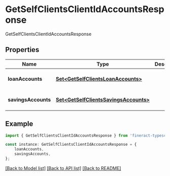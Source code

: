# GetSelfClientsClientIdAccountsResponse

GetSelfClientsClientIdAccountsResponse

## Properties

Name | Type | Description | Notes
------------ | ------------- | ------------- | -------------
**loanAccounts** | [**Set&lt;GetSelfClientsLoanAccounts&gt;**](GetSelfClientsLoanAccounts.md) |  | [optional] [default to undefined]
**savingsAccounts** | [**Set&lt;GetSelfClientsSavingsAccounts&gt;**](GetSelfClientsSavingsAccounts.md) |  | [optional] [default to undefined]

## Example

```typescript
import { GetSelfClientsClientIdAccountsResponse } from 'fineract-typescript-client';

const instance: GetSelfClientsClientIdAccountsResponse = {
    loanAccounts,
    savingsAccounts,
};
```

[[Back to Model list]](../README.md#documentation-for-models) [[Back to API list]](../README.md#documentation-for-api-endpoints) [[Back to README]](../README.md)
